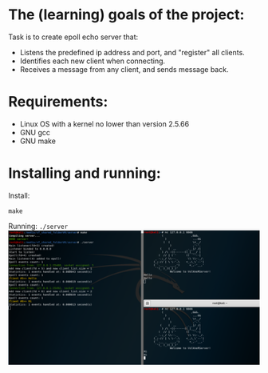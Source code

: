 # The (learning) goals of the project:
Task is to create epoll echo server that:
- Listens the predefined ip address and port, and "register" all clients.
- Identifies each new client when connecting.
- Receives a message from any client, and sends message back.
# Requirements:
- Linux OS with a kernel no lower than version 2.5.66
- GNU gcc
- GNU make
# Installing and running:
Install: 
```
make
```
Running: ```./server ```
![Server](https://github.com/volkov7/Epoll-echo-server/raw/master/epoll_server.png)
